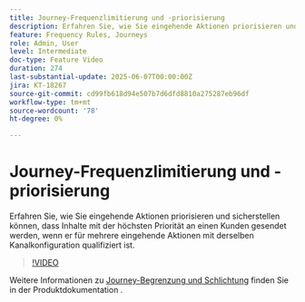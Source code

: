 ```yaml
---
title: Journey-Frequenzlimitierung und -priorisierung
description: Erfahren Sie, wie Sie eingehende Aktionen priorisieren und sicherstellen können, dass Inhalte mit der höchsten Priorität an einen Kunden gesendet werden, wenn er für mehrere eingehende Aktionen mit derselben Kanalkonfiguration qualifiziert ist.
feature: Frequency Rules, Journeys
role: Admin, User
level: Intermediate
doc-type: Feature Video
duration: 274
last-substantial-update: 2025-06-07T00:00:00Z
jira: KT-18267
source-git-commit: cd99fb618d94e507b7d6dfd8810a275287eb96df
workflow-type: tm+mt
source-wordcount: '78'
ht-degree: 0%

---
```



# Journey-Frequenzlimitierung und -priorisierung

Erfahren Sie, wie Sie eingehende Aktionen priorisieren und sicherstellen können, dass Inhalte mit der höchsten Priorität an einen Kunden gesendet werden, wenn er für mehrere eingehende Aktionen mit derselben Kanalkonfiguration qualifiziert ist.

>[!VIDEO](https://video.tv.adobe.com/v/3447624/?learn=on&enablevpops&captions=ger)

Weitere Informationen zu [Journey-Begrenzung und Schlichtung](https://experienceleague.adobe.com/de/docs/journey-optimizer/using/conflict-prioritization/capping-rules/journey-capping) finden Sie in der Produktdokumentation .
